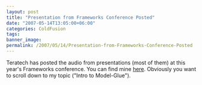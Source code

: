 ```yaml
---
layout: post
title: "Presentation from Frameworks Conference Posted"
date: "2007-05-14T13:05:00+06:00"
categories: ColdFusion 
tags: 
banner_image: 
permalink: /2007/05/14/Presentation-from-Frameworks-Conference-Posted
---
```


Teratech has posted the audio from presentations (most of them) at this year's Frameworks conference. You can find mine <a href="http://www.frameworksconference.com/pages/topics.cfm#track-beginner">here</a>. Obviously you want to scroll down to my topic ("Intro to Model-Glue").
